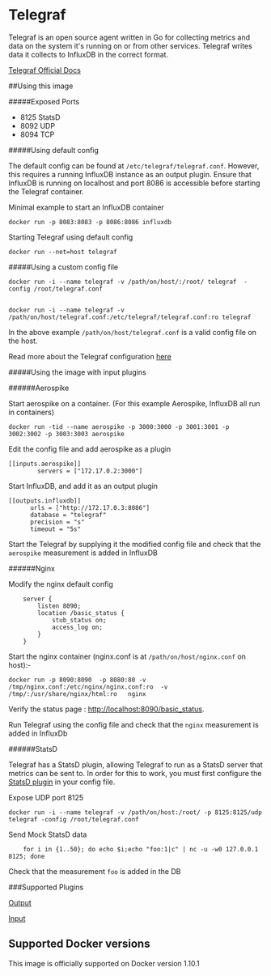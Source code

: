 # Telegraf

Telegraf is an open source agent written in Go for collecting metrics and data on the system it's running on or from other services. Telegraf writes data it collects to InfluxDB in the correct format.

[Telegraf Official Docs](https://docs.influxdata.com/telegraf/v0.11/introduction/getting-started-telegraf/)

##Using this image

#####Exposed Ports

-	8125 StatsD
-	8092 UDP
-	8094 TCP

#####Using default config

The default config can be found at `/etc/telegraf/telegraf.conf`. However, this requires a running InfluxDB instance as an output plugin. Ensure that InfluxDB is running on localhost and port 8086 is accessible before starting the Telegraf container.

Minimal example to start an InfluxDB container

	docker run -p 8083:8083 -p 8086:8086 influxdb   

Starting Telegraf using default config

	docker run --net=host telegraf

#####Using a custom config file

	docker run -i --name telegraf -v /path/on/host/:/root/ telegraf  -config /root/telegraf.conf
	
	
	docker run -i --name telegraf -v /path/on/host/telegraf.conf:/etc/telegraf/telegraf.conf:ro telegraf

In the above example `/path/on/host/telegraf.conf` is a valid config file on the host.

Read more about the Telegraf configuration [here](https://docs.influxdata.com/telegraf/v0.11/introduction/configuration/)

#####Using the image with input plugins

######Aerospike

Start aerospike on a container. (For this example Aerospike, InfluxDB all run in containers)

	docker run -tid --name aerospike -p 3000:3000 -p 3001:3001 -p 3002:3002 -p 3003:3003 aerospike

Edit the config file and add aerospike as a plugin

	[[inputs.aerospike]]
	        servers = ["172.17.0.2:3000"] 

Start InfluxDB, and add it as an output plugin

	[[outputs.influxdb]]
	      urls = ["http://172.17.0.3:8086"]
	      database = "telegraf"
	      precision = "s"
	      timeout = "5s"

Start the Telegraf by supplying it the modified config file and check that the `aerospike` measurement is added in InfluxDB

######Nginx

Modify the nginx default config

	    server {
	        listen 8090;
	        location /basic_status {
	            stub_status on;
	            access_log on;
	        }
	    }

Start the nginx container (nginx.conf is at `/path/on/host/nginx.conf` on host):-

	docker run -p 8090:8090  -p 8080:80 -v /tmp/nginx.conf:/etc/nginx/nginx.conf:ro  -v /tmp/:/usr/share/nginx/html:ro   nginx

Verify the status page : [http://localhost:8090/basic_status](http://localhost:8090/basic_status).

Run Telegraf using the config file and check that the `nginx` measurement is added in InfluxDb

######StatsD

Telegraf has a StatsD plugin, allowing Telegraf to run as a StatsD server that metrics can be sent to. In order for this to work, you must first configure the [StatsD plugin](https://github.com/influxdata/telegraf/tree/master/plugins/inputs/statsd) in your config file.

Expose UDP port 8125

	docker run -i --name telegraf -v /path/on/host:/root/ -p 8125:8125/udp telegraf -config /root/telegraf.conf

Send Mock StatsD data

	    for i in {1..50}; do echo $i;echo "foo:1|c" | nc -u -w0 127.0.0.1 8125; done

Check that the measurement `foo` is added in the DB

###Supported Plugins

[Output](https://docs.influxdata.com/telegraf/v0.11/outputs/)

[Input](https://docs.influxdata.com/telegraf/v0.11/outputs/)

## Supported Docker versions

This image is officially supported on Docker version 1.10.1

